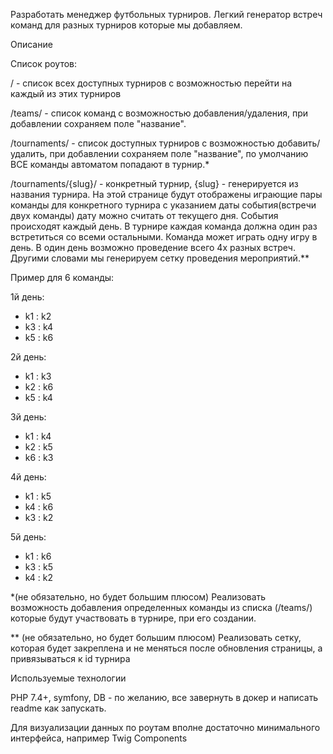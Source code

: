 Разработать менеджер футбольных турниров.
Легкий генератор встреч команд для разных турниров которые мы добавляем.

Описание

Список роутов:

/ - список всех доступных турниров с возможностью перейти на каждый из этих турниров

/teams/ - список команд с возможностью добавления/удаления, при добавлении сохраняем поле "название".

/tournaments/ - список доступных турниров с возможностью добавить/удалить, при добавлении сохраняем поле "название", по умолчанию ВСЕ команды автоматом попадают в турнир.*

/tournaments/{slug}/ - конкретный турнир, {slug} - генерируется из названия турнира.
На этой странице будут отображены играющие пары команды для конкретного турнира с указанием даты события(встречи двух команды) дату можно считать от текущего дня.
События происходят каждый день.
В турнире каждая команда должна один раз встретиться со всеми остальными.
Команда может играть одну игру в день.
В один день возможно проведение всего 4х разных встреч.
Другими словами мы генерируем сетку проведения мероприятий.**

Пример для 6 команды:

1й день:
- k1 : k2
- k3 : k4
- k5 : k6

2й день:
- k1	:	k3
- k2	:	k6
- k5	:	k4

3й день:
- k1	:	k4
- k2	:	k5
- k6	:	k3

4й день:
- k1    :   k5
- k4	:	k6
- k3	:	k2

5й день:

- k1	:	k6
- k3	:	k5
- k4	:	k2


*(не обязательно, но будет большим плюсом)
  Реализовать возможность добавления определенных команды из списка (/teams/) которые будут участвовать в турнире, при его создании.

** (не обязательно, но будет большим плюсом)
  Реализовать сетку, которая будет закреплена и не меняться после обновления страницы, а привязываться к id турнира

Используемые технологии

PHP 7.4+, symfony, DB - по желанию, все завернуть в докер и написать readme как запускать.

Для визуализации данных по роутам вполне достаточно минимального интерфейса, например Twig Components
